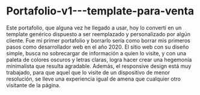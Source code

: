 # Portafolio-v1---template-para-venta
Este portafolio, que alguna vez he llegado a usar, hoy lo convertí en un template genérico dispuesto a ser reemplazado y personalizado por algún cliente. Fue mi primer portafolio y borrarlo sería como borrar mis primeros pasos como desarrollador web en el año 2020.
El sitio web con su diseño simple, busca no sobrecargar de información a quien lo visite, y con una paleta de colores oscuros y letras claras, logra hacer crear una hegemonía minimalista que resulta agradable. Además, el responsive design está muy trabajado, para que aquel que lo visite de un dispositivo de menor resolución, se lleve una experiencia igual de amena que cualquier otro visitante de la página.
